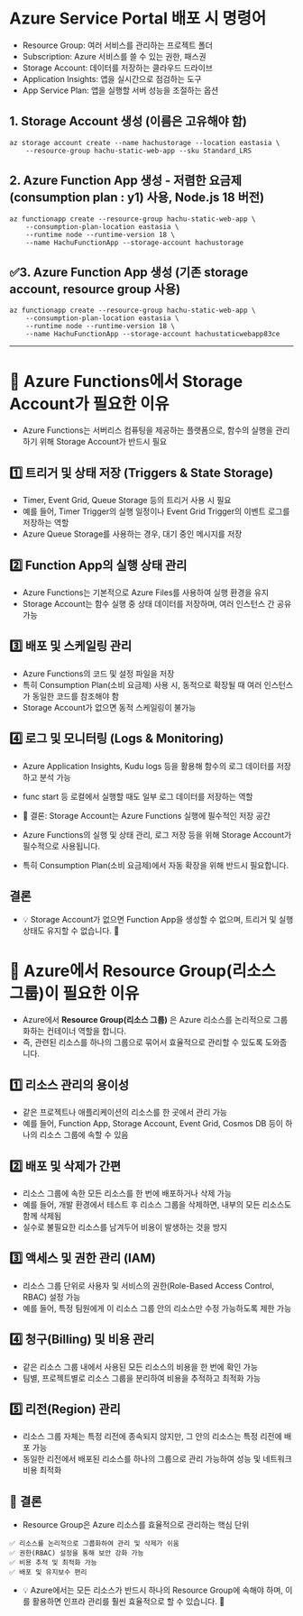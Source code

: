 # Azure Service Portal 배포 시 명령어
- Resource Group: 여러 서비스를 관리하는 프로젝트 폴더
- Subscription: Azure 서비스를 쓸 수 있는 권한, 패스권
- Storage Account: 데이터를 저장하는 클라우드 드라이브
- Application Insights: 앱을 실시간으로 점검하는 도구
- App Service Plan: 앱을 실행할 서버 성능을 조절하는 옵션

## 1. Storage Account 생성 (이름은 고유해야 함)
```
az storage account create --name hachustorage --location eastasia \
    --resource-group hachu-static-web-app --sku Standard_LRS
```
## 2. Azure Function App 생성 - 저렴한 요금제(consumption plan : y1) 사용, Node.js 18 버전)
```
az functionapp create --resource-group hachu-static-web-app \
    --consumption-plan-location eastasia \
    --runtime node --runtime-version 18 \
    --name HachuFunctionApp --storage-account hachustorage
```

## ✅3. Azure Function App 생성 (기존 storage account, resource group 사용)
```
az functionapp create --resource-group hachu-static-web-app \
    --consumption-plan-location eastasia \
    --runtime node --runtime-version 18 \
    --name HachuFunctionApp --storage-account hachustaticwebapp83ce
```
---

# 🔹 Azure Functions에서 Storage Account가 필요한 이유
- Azure Functions는 서버리스 컴퓨팅을 제공하는 플랫폼으로, 함수의 실행을 관리하기 위해 Storage Account가 반드시 필요

## 1️⃣ 트리거 및 상태 저장 (Triggers & State Storage)
- Timer, Event Grid, Queue Storage 등의 트리거 사용 시 필요
- 예를 들어, Timer Trigger의 실행 일정이나 Event Grid Trigger의 이벤트 로그를 저장하는 역할
- Azure Queue Storage를 사용하는 경우, 대기 중인 메시지를 저장
## 2️⃣ Function App의 실행 상태 관리
- Azure Functions는 기본적으로 Azure Files를 사용하여 실행 환경을 유지
- Storage Account는 함수 실행 중 상태 데이터를 저장하며, 여러 인스턴스 간 공유 가능
## 3️⃣ 배포 및 스케일링 관리
- Azure Functions의 코드 및 설정 파일을 저장
- 특히 Consumption Plan(소비 요금제) 사용 시, 동적으로 확장될 때 여러 인스턴스가 동일한 코드를 참조해야 함
- Storage Account가 없으면 동적 스케일링이 불가능
## 4️⃣ 로그 및 모니터링 (Logs & Monitoring)
- Azure Application Insights, Kudu logs 등을 활용해 함수의 로그 데이터를 저장하고 분석 가능
- func start 등 로컬에서 실행할 때도 일부 로그 데이터를 저장하는 역할
- 📌 결론: Storage Account는 Azure Functions 실행에 필수적인 저장 공간

- Azure Functions의 실행 및 상태 관리, 로그 저장 등을 위해 Storage Account가 필수적으로 사용됩니다.
- 특히 Consumption Plan(소비 요금제)에서 자동 확장을 위해 반드시 필요합니다.

## 결론 
- 💡 Storage Account가 없으면 Function App을 생성할 수 없으며, 트리거 및 실행 상태도 유지할 수 없습니다. 🚀


# 🔹 Azure에서 Resource Group(리소스 그룹)이 필요한 이유
- Azure에서 **Resource Group(리소스 그룹)** 은 Azure 리소스를 논리적으로 그룹화하는 컨테이너 역할을 합니다.
- 즉, 관련된 리소스를 하나의 그룹으로 묶어서 효율적으로 관리할 수 있도록 도와줍니다.

## 1️⃣ 리소스 관리의 용이성
- 같은 프로젝트나 애플리케이션의 리소스를 한 곳에서 관리 가능
- 예를 들어, Function App, Storage Account, Event Grid, Cosmos DB 등이 하나의 리소스 그룹에 속할 수 있음
## 2️⃣ 배포 및 삭제가 간편
- 리소스 그룹에 속한 모든 리소스를 한 번에 배포하거나 삭제 가능
- 예를 들어, 개발 환경에서 테스트 후 리소스 그룹을 삭제하면, 내부의 모든 리소스도 함께 삭제됨
- 실수로 불필요한 리소스를 남겨두어 비용이 발생하는 것을 방지
## 3️⃣ 액세스 및 권한 관리 (IAM)
- 리소스 그룹 단위로 사용자 및 서비스의 권한(Role-Based Access Control, RBAC) 설정 가능
- 예를 들어, 특정 팀원에게 이 리소스 그룹 안의 리소스만 수정 가능하도록 제한 가능
## 4️⃣ 청구(Billing) 및 비용 관리
- 같은 리소스 그룹 내에서 사용된 모든 리소스의 비용을 한 번에 확인 가능
- 팀별, 프로젝트별로 리소스 그룹을 분리하여 비용을 추적하고 최적화 가능
## 5️⃣ 리전(Region) 관리
- 리소스 그룹 자체는 특정 리전에 종속되지 않지만, 그 안의 리소스는 특정 리전에 배포 가능
- 동일한 리전에서 배포된 리소스를 하나의 그룹으로 관리 가능하여 성능 및 네트워크 비용 최적화
## 📌 결론
- Resource Group은 Azure 리소스를 효율적으로 관리하는 핵심 단위
```
✅ 리소스를 논리적으로 그룹화하여 관리 및 삭제가 쉬움
✅ 권한(RBAC) 설정을 통해 보안 강화 가능
✅ 비용 추적 및 최적화 가능
✅ 배포 및 유지보수 편리
```
- 💡 Azure에서는 모든 리소스가 반드시 하나의 Resource Group에 속해야 하며, 이를 활용하면 인프라 관리를 훨씬 효율적으로 할 수 있습니다. 🚀
